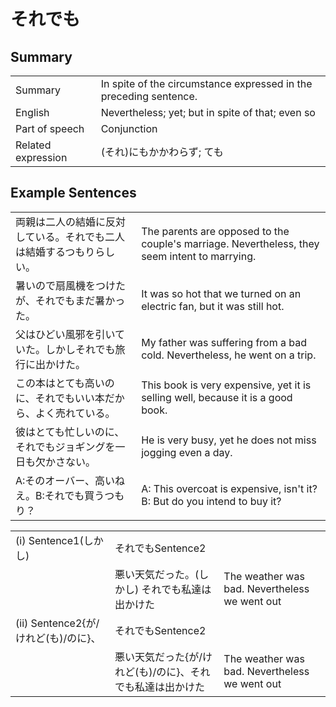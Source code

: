 # それでも

## Summary

<table><tr>   <td>Summary</td>   <td>In spite of the circumstance expressed in the preceding sentence.</td></tr><tr>   <td>English</td>   <td>Nevertheless; yet; but in spite of that; even so</td></tr><tr>   <td>Part of speech</td>   <td>Conjunction</td></tr><tr>   <td>Related expression</td>   <td>(それ)にもかかわらず; ても</td></tr></table>

## Example Sentences

<table><tr>   <td>両親は二人の結婚に反対している。それでも二人は結婚するつもりらしい。</td>   <td>The parents are opposed to the couple's marriage. Nevertheless, they seem intent to marrying.</td></tr><tr>   <td>暑いので扇風機をつけたが、それでもまだ暑かった。</td>   <td>It was so hot that we turned on an electric fan, but it was still hot.</td></tr><tr>   <td>父はひどい風邪を引いていた。しかしそれでも旅行に出かけた。</td>   <td>My father was suffering from a bad cold. Nevertheless, he went on a trip.</td></tr><tr>   <td>この本はとても高いのに、それでもいい本だから、よく売れている。</td>   <td>This book is very expensive, yet it is selling well, because it is a good book.</td></tr><tr>   <td>彼はとても忙しいのに、それでもジョギングを一日も欠かさない。</td>   <td>He is very busy, yet he does not miss jogging even a day.</td></tr><tr>   <td>A:そのオーバー、高いねえ。B:それでも買うつもり？</td>   <td>A: This overcoat is expensive, isn't it?  B: But do you intend to buy it?</td></tr></table>

<table class="table"><tbody><tr class="tr head"><td class="td"><span class="numbers">(i)</span> <span class="bold">Sentence1(しかし)</span> </td><td class="td"><span class="concept">それでも</span><span>Sentence2</span></td><td class="td"></td></tr><tr class="tr"><td class="td"></td><td class="td"><span>悪い天気だった。(しかし)</span> <span class="concept">それでも</span><span>私達は出かけた</span></td><td class="td"><span>The weather was bad. Nevertheless we went out</span></td></tr><tr class="tr head"><td class="td"><span class="numbers">(ii)</span> <span class="bold">Sentence2{が/けれど(も)/のに}、</span></td><td class="td"><span class="concept">それでも</span><span>Sentence2</span></td><td class="td"></td></tr><tr class="tr"><td class="td"></td><td class="td"><span>悪い天気だった{が/けれど(も)/のに}、</span><span class="concept">それでも</span><span>私達は出かけた</span></td><td class="td"><span>The weather was bad. Nevertheless we went out</span></td></tr></tbody></table>

